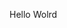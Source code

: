 Hello Wolrd


















































































































































































































































































































































































































































































































































































































































































































































































































































































































































































































































































































































































































































































































































































































































































































































































































































































































































































































































































































































































































































































































































































































































































































































































































































































































































































































































































































































































































































































































































































































































































































































































































































